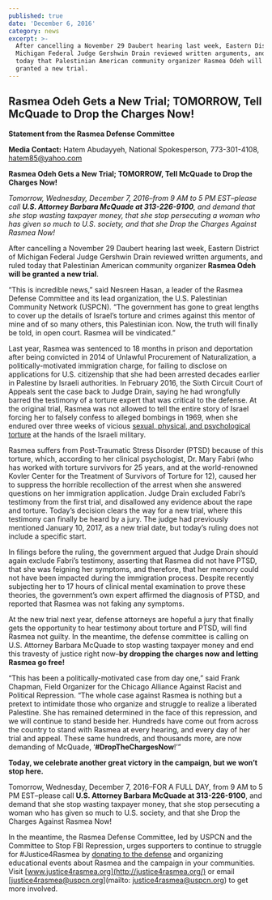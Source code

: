 ```yaml
---
published: true
date: 'December 6, 2016'
category: news
excerpt: >-
  After cancelling a November 29 Daubert hearing last week, Eastern District of
  Michigan Federal Judge Gershwin Drain reviewed written arguments, and ruled
  today that Palestinian American community organizer Rasmea Odeh will be
  granted a new trial.
---
```

## Rasmea Odeh Gets a New Trial; TOMORROW, Tell McQuade to Drop the Charges Now!

**Statement from the Rasmea Defense Committee**

**Media Contact:** Hatem Abudayyeh, National Spokesperson, 773-301-4108, hatem85@yahoo.com

**Rasmea Odeh Gets a New Trial; TOMORROW, Tell McQuade to Drop the Charges Now!**

_Tomorrow, Wednesday, December 7, 2016–from 9 AM to 5 PM EST–please call **U.S. Attorney Barbara McQuade at 313-226-9100**, and demand that she stop wasting taxpayer money, that she stop persecuting a woman who has given so much to U.S. society, and that she Drop the Charges Against Rasmea Now!_

After cancelling a November 29 Daubert hearing last week, Eastern District of Michigan Federal Judge Gershwin Drain reviewed written arguments, and ruled today that Palestinian American community organizer **Rasmea Odeh will be granted a new trial**.

“This is incredible news,” said Nesreen Hasan, a leader of the Rasmea Defense Committee and its lead organization, the U.S. Palestinian Community Network (USPCN). “The government has gone to great lengths to cover up the details of Israel’s torture and crimes against this mentor of mine and of so many others, this Palestinian icon. Now, the truth will finally be told, in open court. Rasmea will be vindicated.”

Last year, Rasmea was sentenced to 18 months in prison and deportation after being convicted in 2014 of Unlawful Procurement of Naturalization, a politically-motivated immigration charge, for failing to disclose on applications for U.S. citizenship that she had been arrested decades earlier in Palestine by Israeli authorities. In February 2016, the Sixth Circuit Court of Appeals sent the case back to Judge Drain, saying he had wrongfully barred the testimony of a torture expert that was critical to the defense. At the original trial, Rasmea was not allowed to tell the entire story of Israel forcing her to falsely confess to alleged bombings in 1969, when she endured over three weeks of vicious [sexual, physical, and psychological torture](http://www.truth-out.org/news/item/25910-tortured-and-raped-by-israel-persecuted-by-the-united-states) at the hands of the Israeli military.

Rasmea suffers from Post-Traumatic Stress Disorder (PTSD) because of this torture, which, according to her clinical psychologist, Dr. Mary Fabri (who has worked with torture survivors for 25 years, and at the world-renowned Kovler Center for the Treatment of Survivors of Torture for 12), caused her to suppress the horrible recollection of the arrest when she answered questions on her immigration application. Judge Drain excluded Fabri’s testimony from the first trial, and disallowed any evidence about the rape and torture. Today’s decision clears the way for a new trial, where this testimony can finally be heard by a jury. The judge had previously mentioned January 10, 2017, as a new trial date, but today’s ruling does not include a specific start.

In filings before the ruling, the government argued that Judge Drain should again exclude Fabri’s testimony, asserting that Rasmea did not have PTSD, that she was feigning her symptoms, and therefore, that her memory could not have been impacted during the immigration process. Despite recently subjecting her to 17 hours of clinical mental examination to prove these theories, the government’s own expert affirmed the diagnosis of PTSD, and reported that Rasmea was not faking any symptoms.

At the new trial next year, defense attorneys are hopeful a jury that finally gets the opportunity to hear testimony about torture and PTSD, will find Rasmea not guilty.  In the meantime, the defense committee is calling on U.S. Attorney Barbara McQuade to stop wasting taxpayer money and end this travesty of justice right now–**by dropping the charges now and letting Rasmea go free!**

“This has been a politically-motivated case from day one,” said Frank Chapman, Field Organizer for the Chicago Alliance Against Racist and Political Repression. “The whole case against Rasmea is nothing but a pretext to intimidate those who organize and struggle to realize a liberated Palestine. She has remained determined in the face of this repression, and we will continue to stand beside her. Hundreds have come out from across the country to stand with Rasmea at every hearing, and every day of her trial and appeal. These same hundreds, and thousands more, are now demanding of McQuade, ‘**#DropTheChargesNow**!’”

**Today, we celebrate another great victory in the campaign, but we won’t stop here.**  

Tomorrow, Wednesday, December 7, 2016–FOR A FULL DAY, from 9 AM to 5 PM EST–please call **U.S. Attorney Barbara McQuade at 313-226-9100**, and demand that she stop wasting taxpayer money, that she stop persecuting a woman who has given so much to U.S. society, and that she Drop the Charges Against Rasmea Now!

In the meantime, the Rasmea Defense Committee, led by USPCN and the Committee to Stop FBI Repression, urges supporters to continue to struggle for #Justice4Rasmea by [donating to the defense](http://justice4rasmea.org/donate/) and organizing educational events about Rasmea and the campaign in your communities. Visit [www.justice4rasmea.org](http://justice4rasmea.org/) or email [justice4rasmea@uspcn.org](mailto: justice4rasmea@uspcn.org) to get more involved.

